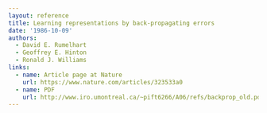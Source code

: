 ```yaml
---
layout: reference
title: Learning representations by back-propagating errors
date: '1986-10-09'
authors:
  - David E. Rumelhart
  - Geoffrey E. Hinton
  - Ronald J. Williams
links:
  - name: Article page at Nature
    url: https://www.nature.com/articles/323533a0
  - name: PDF
    url: http://www.iro.umontreal.ca/~pift6266/A06/refs/backprop_old.pdf
---
```

